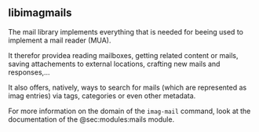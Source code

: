 ## libimagmails

The mail library implements everything that is needed for beeing used to implement a mail reader (MUA).

It therefor providea reading mailboxes, getting related content or mails, saving attachements to external locations, crafting new mails and responses,...

It also offers, natively, ways to search for mails (which are represented as imag entries) via tags, categories or even other metadata.

For more information on the domain of the `imag-mail` command, look at the documentation of the @sec:modules:mails module.
